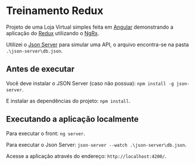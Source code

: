 # Treinamento Redux

Projeto de uma Loja Virtual simples feita em [Angular](https://github.com/angular) demonstrando a aplicação do [Redux](https://redux.js.org/) utilizando o [NgRx](https://ngrx.io/).

Utilizei o [Json Server](https://github.com/typicode/json-server) para simular uma API, o arquivo encontra-se na pasta `.\json-server\db.json`.

## Antes de executar

Você deve instalar o JSON Server (caso não possua): `npm install -g json-server`.

E instalar as dependências do projeto: `npm install`.

## Executando a aplicação localmente

Para executar o front: `ng server`.

Para executar o Json Server: `json-server --watch .\json-server\db.json`.

Acesse a aplicação através do endereço: `http://localhost:4200/`.
